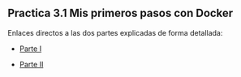 ## Practica 3.1 Mis primeros pasos con Docker

Enlaces directos a las dos partes explicadas de forma detallada:

-   [Parte I](Parte%20I/readme.md)

-   [Parte II](Parte%20II/readme.md)